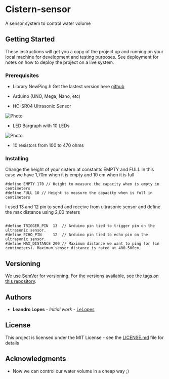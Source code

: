 
# Cistern-sensor

A sensor system to control water volume

## Getting Started

These instructions will get you a copy of the project up and running on your local machine for development and testing purposes. See deployment for notes on how to deploy the project on a live system.

### Prerequisites

- Library NewPing.h Get the lastest version here [github](https://github.com/PaulStoffregen/NewPing.git)

- Arduino (UNO, Mega, Nano, etc)

- HC-SR04 Ultrasonic Sensor

![Photo](https://img1.banggood.com/thumb/view/oaupload/banggood/images/CD/2E/707cc57b-02f0-8189-5420-d96fccb486b1.jpg)

- LED Bargraph with 10 LEDs

![Photo](http://www.learningaboutelectronics.com/images/10-segment-LED-bar-graph.png)

- 10 resistors from 100 to 470 ohms

### Installing

Change the height of your cistern at constants EMPTY and FULL
In this case we have 1,70m when it is empty and 10 cm when it is full

```
#define EMPTY 170 // Height to measure the capacity when is empty in centimeters
#define FULL 10 // Height to measure the capacity when is full in centimeters

```

I used 13 and 12 pin to send and receive from ultrasonic sensor and define the max distance using 2,00 meters
```

#define TRIGGER_PIN  13  // Arduino pin tied to trigger pin on the ultrasonic sensor.
#define ECHO_PIN     12  // Arduino pin tied to echo pin on the ultrasonic sensor.
#define MAX_DISTANCE 200 // Maximum distance we want to ping for (in centimeters). Maximum sensor distance is rated at 400-500cm.

```

## Versioning

We use [SemVer](http://semver.org/) for versioning. For the versions available, see the [tags on this repository](https://github.com/your/project/tags). 

## Authors

* **Leandro Lopes** - *Initial work* - [LeLopes](https://github.com/leandrol3/)

## License

This project is licensed under the MIT License - see the [LICENSE.md](LICENSE.md) file for details

## Acknowledgments

* Now we can control our water volume in a cheap way ;)

